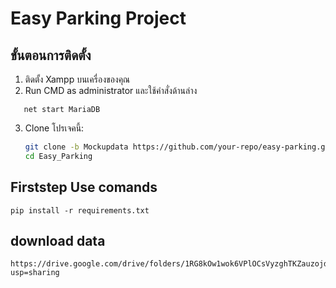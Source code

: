 # Easy Parking Project

## ขั้นตอนการติดตั้ง

1. ติดตั้ง Xampp บนเครื่องของคุณ
2. Run CMD as administrator และใช้คำสั่งด้านล่าง
```
   net start MariaDB
```
3. Clone โปรเจคนี้:
   ```bash
   git clone -b Mockupdata https://github.com/your-repo/easy-parking.git
   cd Easy_Parking
   ```
## Firststep Use comands 
```
pip install -r requirements.txt
```

## download data
```
https://drive.google.com/drive/folders/1RG8kOw1wok6VPlOCsVyzghTKZauzojdB?usp=sharing
```


